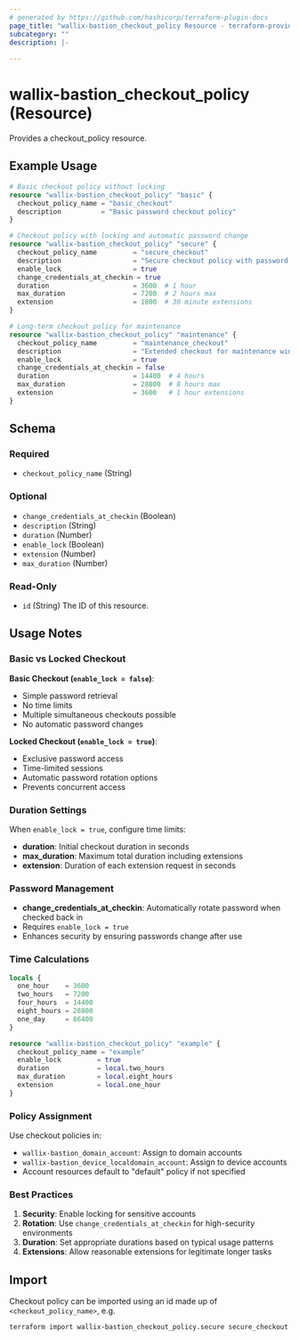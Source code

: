 ```yaml
---
# generated by https://github.com/hashicorp/terraform-plugin-docs
page_title: "wallix-bastion_checkout_policy Resource - terraform-provider-wallix-bastion"
subcategory: ""
description: |-
    
---
```


# wallix-bastion_checkout_policy (Resource)

Provides a checkout_policy resource.

## Example Usage

```terraform
# Basic checkout policy without locking
resource "wallix-bastion_checkout_policy" "basic" {
  checkout_policy_name = "basic_checkout"
  description          = "Basic password checkout policy"
}

# Checkout policy with locking and automatic password change
resource "wallix-bastion_checkout_policy" "secure" {
  checkout_policy_name         = "secure_checkout"
  description                  = "Secure checkout policy with password rotation"
  enable_lock                  = true
  change_credentials_at_checkin = true
  duration                     = 3600  # 1 hour
  max_duration                 = 7200  # 2 hours max
  extension                    = 1800  # 30 minute extensions
}

# Long-term checkout policy for maintenance
resource "wallix-bastion_checkout_policy" "maintenance" {
  checkout_policy_name         = "maintenance_checkout"
  description                  = "Extended checkout for maintenance windows"
  enable_lock                  = true
  change_credentials_at_checkin = false
  duration                     = 14400  # 4 hours
  max_duration                 = 28800  # 8 hours max
  extension                    = 3600   # 1 hour extensions
}
```

<!-- schema generated by tfplugindocs -->
## Schema

### Required

- `checkout_policy_name` (String)

### Optional

- `change_credentials_at_checkin` (Boolean)
- `description` (String)
- `duration` (Number)
- `enable_lock` (Boolean)
- `extension` (Number)
- `max_duration` (Number)

### Read-Only

- `id` (String) The ID of this resource.

## Usage Notes

### Basic vs Locked Checkout

**Basic Checkout (`enable_lock = false`)**:

- Simple password retrieval
- No time limits
- Multiple simultaneous checkouts possible
- No automatic password changes

**Locked Checkout (`enable_lock = true`)**:

- Exclusive password access
- Time-limited sessions
- Automatic password rotation options
- Prevents concurrent access

### Duration Settings

When `enable_lock = true`, configure time limits:

- **duration**: Initial checkout duration in seconds
- **max_duration**: Maximum total duration including extensions
- **extension**: Duration of each extension request in seconds

### Password Management

- **change_credentials_at_checkin**: Automatically rotate password when checked back in
- Requires `enable_lock = true`
- Enhances security by ensuring passwords change after use

### Time Calculations

```terraform
locals {
  one_hour    = 3600
  two_hours   = 7200
  four_hours  = 14400
  eight_hours = 28800
  one_day     = 86400
}

resource "wallix-bastion_checkout_policy" "example" {
  checkout_policy_name = "example"
  enable_lock         = true
  duration            = local.two_hours
  max_duration        = local.eight_hours
  extension           = local.one_hour
}
```

### Policy Assignment

Use checkout policies in:

- `wallix-bastion_domain_account`: Assign to domain accounts
- `wallix-bastion_device_localdomain_account`: Assign to device accounts
- Account resources default to "default" policy if not specified

### Best Practices

1. **Security**: Enable locking for sensitive accounts
2. **Rotation**: Use `change_credentials_at_checkin` for high-security environments
3. **Duration**: Set appropriate durations based on typical usage patterns
4. **Extensions**: Allow reasonable extensions for legitimate longer tasks

## Import

Checkout policy can be imported using an id made up of `<checkout_policy_name>`, e.g.

```shell
terraform import wallix-bastion_checkout_policy.secure secure_checkout
```
